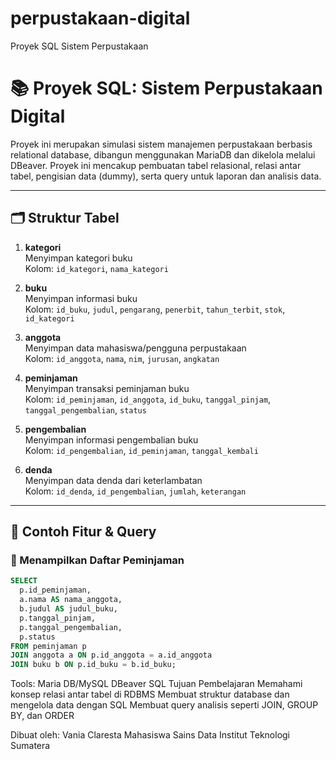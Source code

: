 # perpustakaan-digital
Proyek SQL Sistem Perpustakaan
# 📚 Proyek SQL: Sistem Perpustakaan Digital

Proyek ini merupakan simulasi sistem manajemen perpustakaan berbasis relational database, dibangun menggunakan MariaDB dan dikelola melalui DBeaver. Proyek ini mencakup pembuatan tabel relasional, relasi antar tabel, pengisian data (dummy), serta query untuk laporan dan analisis data.

---

## 🗂️ Struktur Tabel

1. **kategori**  
   Menyimpan kategori buku  
   Kolom: `id_kategori`, `nama_kategori`

2. **buku**  
   Menyimpan informasi buku  
   Kolom: `id_buku`, `judul`, `pengarang`, `penerbit`, `tahun_terbit`, `stok`, `id_kategori`

3. **anggota**  
   Menyimpan data mahasiswa/pengguna perpustakaan  
   Kolom: `id_anggota`, `nama`, `nim`, `jurusan`, `angkatan`

4. **peminjaman**  
   Menyimpan transaksi peminjaman buku  
   Kolom: `id_peminjaman`, `id_anggota`, `id_buku`, `tanggal_pinjam`, `tanggal_pengembalian`, `status`

5. **pengembalian**  
   Menyimpan informasi pengembalian buku  
   Kolom: `id_pengembalian`, `id_peminjaman`, `tanggal_kembali`

6. **denda**  
   Menyimpan data denda dari keterlambatan  
   Kolom: `id_denda`, `id_pengembalian`, `jumlah`, `keterangan`

---

## 📌 Contoh Fitur & Query

### 🔎 Menampilkan Daftar Peminjaman

```sql
SELECT 
  p.id_peminjaman,
  a.nama AS nama_anggota,
  b.judul AS judul_buku,
  p.tanggal_pinjam,
  p.tanggal_pengembalian,
  p.status
FROM peminjaman p
JOIN anggota a ON p.id_anggota = a.id_anggota
JOIN buku b ON p.id_buku = b.id_buku;
```
Tools:
Maria DB/MySQL
DBeaver
SQL
Tujuan Pembelajaran
Memahami konsep relasi antar tabel di RDBMS
Membuat struktur database dan mengelola data dengan SQL
Membuat query analisis seperti JOIN, GROUP BY, dan ORDER


Dibuat oleh: 
Vania Claresta
Mahasiswa Sains Data
Institut Teknologi Sumatera
